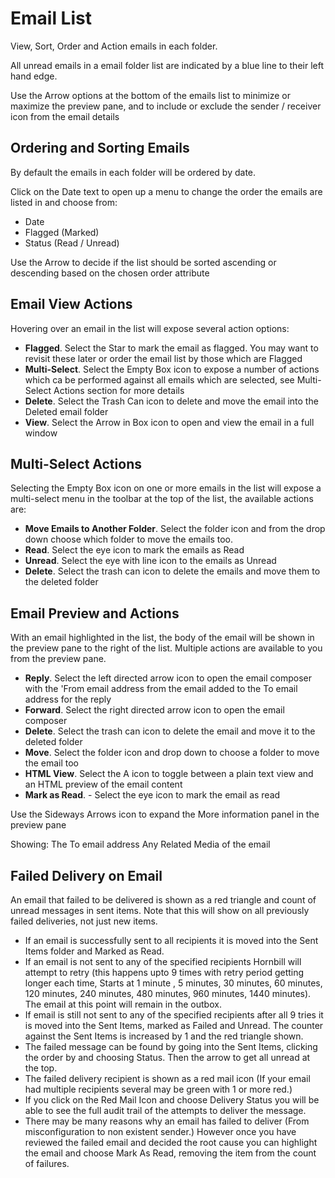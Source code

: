 # Email List
View, Sort, Order and Action emails in each folder.

All unread emails in a email folder list are indicated by a blue line to their left hand edge.

Use the Arrow options at the bottom of the emails list to minimize or maximize the preview pane, and to include or exclude the sender / receiver icon from the email details

## Ordering and Sorting Emails
By default the emails in each folder will be ordered by date.

Click on the Date text to open up a menu to change the order the emails are listed in and choose from:
* Date
* Flagged (Marked)
* Status (Read / Unread)

Use the Arrow to decide if the list should be sorted ascending or descending based on the chosen order attribute

## Email View Actions
Hovering over an email in the list will expose several action options:

* **Flagged**. Select the Star to mark the email as flagged. You may want to revisit these later or order the email list by those which are Flagged
* **Multi-Select**. Select the Empty Box icon to expose a number of actions which ca be performed against all emails which are selected, see Multi-Select Actions section for more details
* **Delete**. Select the Trash Can icon to delete and move the email into the Deleted email folder
* **View**. Select the Arrow in Box icon to open and view the email in a full window

## Multi-Select Actions
Selecting the Empty Box icon on one or more emails in the list will expose a multi-select menu in the toolbar at the top of the list, the available actions are:

* **Move Emails to Another Folder**. Select the folder icon and from the drop down choose which folder to move the emails too.
* **Read**. Select the eye icon to mark the emails as Read
* **Unread**. Select the eye with line icon to the emails as Unread
* **Delete**. Select the trash can icon to delete the emails and move them to the deleted folder

## Email Preview and Actions
With an email highlighted in the list, the body of the email will be shown in the preview pane to the right of the list. Multiple actions are available to you from the preview pane.

* **Reply**. Select the left directed arrow icon to open the email composer with the 'From email address from the email added to the To email address for the reply
* **Forward**. Select the right directed arrow icon to open the email composer
* **Delete**. Select the trash can icon to delete the email and move it to the deleted folder
* **Move**. Select the folder icon and drop down to choose a folder to move the email too
* **HTML View**. Select the A icon to toggle between a plain text view and an HTML preview of the email content
* **Mark as Read**. - Select the eye icon to mark the email as read

Use the Sideways Arrows icon to expand the More information panel in the preview pane

Showing:
The To email address
Any Related Media of the email

## Failed Delivery on Email
An email that failed to be delivered is shown as a red triangle and count of unread messages in sent items. Note that this will show on all previously failed deliveries, not just new items.

* If an email is successfully sent to all recipients it is moved into the Sent Items folder and Marked as Read.
* If an email is not sent to any of the specified recipients Hornbill will attempt to retry (this happens upto 9 times with retry period getting longer each time, Starts at 1 minute , 5 minutes, 30 minutes, 60 minutes, 120 minutes, 240 minutes, 480 minutes, 960 minutes, 1440 minutes). The email at this point will remain in the outbox.
* If email is still not sent to any of the specified recipients after all 9 tries it is moved into the Sent Items, marked as Failed and Unread. The counter against the Sent Items is increased by 1 and the red triangle shown.
* The failed message can be found by going into the Sent Items, clicking the order by and choosing Status. Then the arrow to get all unread at the top.
* The failed delivery recipient is shown as a red mail icon (If your email had multiple recipients several may be green with 1 or more red.)
* If you click on the Red Mail Icon and choose Delivery Status you will be able to see the full audit trail of the attempts to deliver the message.
* There may be many reasons why an email has failed to deliver (From misconfiguration to non existent sender.) However once you have reviewed the failed email and decided the root cause you can highlight the email and choose Mark As Read, removing the item from the count of failures.

<!-- https://wiki.hornbill.com/index.php?title=Emails_List -->